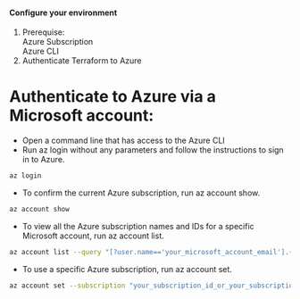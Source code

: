 #### Configure your environment

1. Prerequise:  
Azure Subscription  
Azure CLI  
2. Authenticate Terraform to Azure  

<h1>Authenticate to Azure via a Microsoft account:</h1>


* Open a command line that has access to the Azure CLI
* Run az login without any parameters and follow the instructions to sign in to Azure.

```sh
az login
``` 

* To confirm the current Azure subscription, run az account show.

```sh
az account show
``` 
* To view all the Azure subscription names and IDs for a specific Microsoft account, run az account list.
```sh
az account list --query "[?user.name=='your_microsoft_account_email'].{Name:name, ID:id, Default:isDefault}" --output Table
``` 
* To use a specific Azure subscription, run az account set.
```sh
az account set --subscription "your_subscription_id_or_your_subscription_name"
``` 